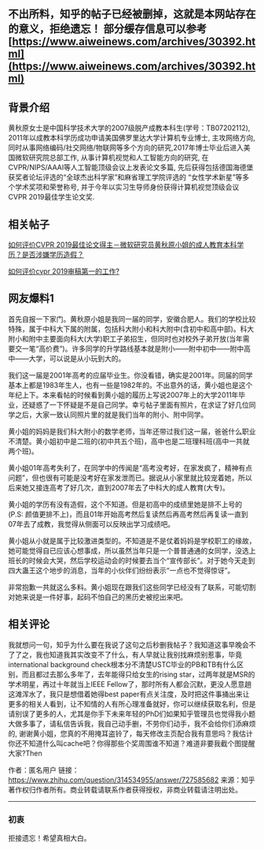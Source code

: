 ## 不出所料，知乎的帖子已经被删掉，这就是本网站存在的意义，拒绝遗忘！ 部分缓存信息可以参考[https://www.aiweinews.com/archives/30392.html](https://www.aiweinews.com/archives/30392.html)

## 背景介绍

黄秋原女士是中国科学技术大学的2007级脱产成教本科生(学号：TB07202112), 2011年以成教本科学历成功申请美国佛罗里达大学计算机专业博士, 主攻网络方向, 同时从事网络编码/社交网络/物联网等多个方向的研究,2017年博士毕业后进入美国微软研究院总部工作, 从事计算机视觉和人工智能方向的研究, 在CVPR/NIPS/AAAI等人工智能顶级会议上发表论文多篇, 先后获得包括德国海德堡获奖者论坛评选的“全球杰出科学家”和麻省理工学院评选的 “女性学术新星”等多个学术奖项和荣誉称号, 并于今年以实习生导师身份获得计算机视觉顶级会议CVPR 2019最佳学生论文奖.


## 相关帖子

[如何评价CVPR 2019最佳论文得主－微软研究员黄秋原小姐的成人教育本科学历？是否涉嫌学历造假？](https://www.zhihu.com/question/331746361)

[如何评价cvpr 2019审稿第一的工作?](https://www.zhihu.com/question/314534955/answer/727585682)

## 网友爆料1

首先自报一下家门。黄秋原小姐是我同一届的同学，安徽合肥人。我们的学校比较特殊，属于中科大下属的附属，包括科大附小和科大附中(含初中和高中部)。科大附小和附中主要面向科大(大学)职工子弟招生，但同时也对校外子弟开放(当年需要交一笔“高价费”)。许多同学的升学路线基本就是附小——附中初中——附中高中——大学，可以说是从小玩到大的。

我们这一届是2001年高考的应届毕业生。你没看错，确实是2001年。同届的同学基本上都是1983年生人，也有一些是1982年的。不出意外的话，黄小姐也是这个年纪上下。本来看帖的时候看到黄小姐的履历上写说2007年上的大学2011年毕业，还疑惑了一下怀疑是不是自己同学。幸亏帖子里面有照片，在求证了好几位同学之后，大家一致认同照片里的就是我们当年的附小、附中同学。

黄小姐的妈妈是我们科大附小的数学老师，当年还带过我们这一届，爸爸什么职业不清楚。黄小姐初中是二班的(初中共五个班)，高中也是二班理科班(高中一共就两个班)。

黄小姐01年高考失利了，在同学中的传闻是“高考没考好，在家发疯了，精神有点问题”，但也很有可能是没考好在家发泄而已。据说从小家里就比较宠着她，所以后来她又接连高考了好几次，直到2007年去了中科大的成人教育(大专)。

黄小姐的学历有没有造假，这个不知道。但是初高中的成绩里她是排不上号的(P.S: 颜值更排不上)，而且01年开始高考然后复读然后再高考然后再复读一直到07年去了成教，我觉得从侧面可以反映出学习成绩吧。

黄小姐从小就是属于比较激进类型的。不知道是不是仗着妈妈是学校职工的缘故，她可能觉得自已应该心想事成，所以虽然当年只是一个普普通通的女同学，没选上班长的时候会大哭，然后学校运动会的时候要去当个“宣传部长”。对于她今天走到四大蛊王这个地步的消息，当年的小伙伴们纷纷表示“一点也不觉得惊讶”。

非常抱歉一共就这么多料。黄小姐现在跟我们这些同学已经没有了联系，可能切割对她来说是一件好事，起码不怕自己的黑历史被挖出来吧。

## 相关评论

我就想问一句，知乎为什么要在我说了这句之后秒删我帖子？我知道这事早晚会不了了之，我也知道我其实改变不了什么，有人早就让我别找麻烦别惹事，毕竟international background check根本分不清楚USTC毕业的PB和TB有什么区别，而且都过去那么多年了，去年能得只给女生的rising star，过两年就是MSR的学术明星，再过十年就当上IEEE Fellow了，那时所有人都会沉默，更没人愿意趟这滩浑水了，我只是想借着她得best paper有点关注度，及时把这件事捅出来让更多的相关人看到，让不知情的人有所心理准备就好，你可以继续获取名利，但是请别误了更多的人，尤其是你手下未来年轻的PhD们如果知乎管理员也觉得我小题大做多事了，请私信告诉我，我自己动手删，不劳你们动手，我不会给你们添麻烦的, 谢谢黄小姐，您真的不用掩耳盗铃了，每天修改主页配合我有意思吗？我估计你还不知道什么叫cache吧？你得那些个奖周围谁不知道？难道非要我截个图提醒大家?Then

作者：匿名用户
链接：https://www.zhihu.com/question/314534955/answer/727585682
来源：知乎
著作权归作者所有。商业转载请联系作者获得授权，非商业转载请注明出处。

------



### 初衷

拒接遗忘！希望真相大白。


